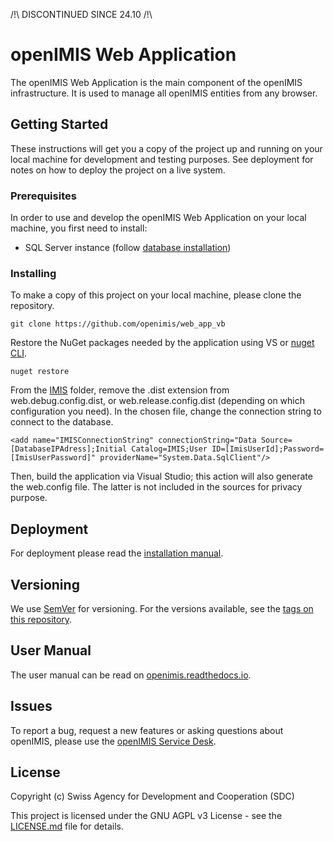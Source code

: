 /!\ DISCONTINUED SINCE 24.10 /!\

# openIMIS Web Application

The openIMIS Web Application is the main component of the openIMIS infrastructure.
It is used to manage all openIMIS entities from any browser.

## Getting Started

These instructions will get you a copy of the project up and running on your local machine for development and testing purposes. See deployment for notes on how to deploy the project on a live system.

### Prerequisites

In order to use and develop the openIMIS Web Application on your local machine, you first need to install:

* SQL Server instance (follow [database installation](https://github.com/openimis/database_ms_sqlserver))


### Installing

To make a copy of this project on your local machine, please clone the repository.

```
git clone https://github.com/openimis/web_app_vb
```

Restore the NuGet packages needed by the application using VS or [nuget CLI](https://www.nuget.org/downloads).

```
nuget restore
```

From the [IMIS](./IMIS/) folder, remove the .dist extension from web.debug.config.dist, or web.release.config.dist
(depending on which configuration you need). In the chosen file, change the connection string to connect to the database.

```
<add name="IMISConnectionString" connectionString="Data Source=[DatabaseIPAdress];Initial Catalog=IMIS;User ID=[ImisUserId];Password=[ImisUserPassword]" providerName="System.Data.SqlClient"/>
```

Then, build the application via Visual Studio; this action will also generate the web.config file. The latter is not
included in the sources for privacy purpose.

<!--## Running the tests

Explain how to run the automated tests for this system

### Break down into end to end tests

Explain what these tests test and why

```
Give an example
```

### And coding style tests

Explain what these tests test and why

```
Give an example
```-->

## Deployment

For deployment please read the [installation manual](https://openimis.atlassian.net/wiki/spaces/OP/pages/906952742/WA2.2+Web+Application+installation).

<!--## Built With

* [Visual Studio](https://visualstudio.microsoft.com/) - The web framework used
* [Dropwizard](http://www.dropwizard.io/1.0.2/docs/) - The web framework used
* [Maven](https://maven.apache.org/) - Dependency Management
* [ROME](https://rometools.github.io/rome/) - Used to generate RSS Feeds
-->

<!--## Contributing

Please read [CONTRIBUTING.md](https://gist.github.com/PurpleBooth/b24679402957c63ec426) for details on our code of conduct, and the process for submitting pull requests to us.
-->

## Versioning

We use [SemVer](http://semver.org/) for versioning. For the versions available, see the [tags on this repository](https://github.com/openimis/web_app_vb/tags). 


<!--## Authors

* **Billie Thompson** - *Initial work* - [PurpleBooth](https://github.com/PurpleBooth)

See also the list of [contributors](https://github.com/your/project/contributors) who participated in this project.
-->

## User Manual 

The user manual can be read on [openimis.readthedocs.io](http://openimis.readthedocs.io/en/latest/user_manual.html).

## Issues

To report a bug, request a new features or asking questions about openIMIS, please use the [openIMIS Service Desk](https://openimis.atlassian.net/servicedesk/customer/portal/1). 

## License

Copyright (c) Swiss Agency for Development and Cooperation (SDC)

This project is licensed under the GNU AGPL v3 License - see the [LICENSE.md](LICENSE.md) file for details.

<!--## Acknowledgments

* Hat tip to anyone whose code was used
* Inspiration
* etc
-->

